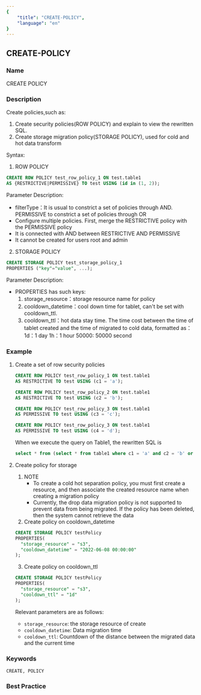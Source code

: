```yaml
---
{
    "title": "CREATE-POLICY",
    "language": "en"
}
---
```


## CREATE-POLICY

### Name

CREATE POLICY

### Description

Create policies,such as:
1. Create security policies(ROW POLICY) and explain to view the rewritten SQL.
2. Create storage migration policy(STORAGE POLICY), used for cold and hot data transform

Syntax:

1. ROW POLICY
```sql
CREATE ROW POLICY test_row_policy_1 ON test.table1 
AS {RESTRICTIVE|PERMISSIVE} TO test USING (id in (1, 2));
```

Parameter Description: 

- filterType：It is usual to constrict a set of policies through AND. PERMISSIVE to constrict a set of policies through OR
- Configure multiple policies. First, merge the RESTRICTIVE policy with the PERMISSIVE policy
- It is connected with AND between RESTRICTIVE AND PERMISSIVE
- It cannot be created for users root and admin

2. STORAGE POLICY
```sql
CREATE STORAGE POLICY test_storage_policy_1
PROPERTIES ("key"="value", ...);
```
Parameter Description:
- PROPERTIES has such keys:
    1. storage_resource：storage resource name for policy
    2. cooldown_datetime：cool down time for tablet, can't be set with cooldown_ttl.
    3. cooldown_ttl：hot data stay time. The time cost between the time of tablet created and
            the time of migrated to cold data, formatted as：
        1d：1 day
        1h：1 hour
        50000: 50000 second

### Example

1. Create a set of row security policies

   ```sql
   CREATE ROW POLICY test_row_policy_1 ON test.table1 
   AS RESTRICTIVE TO test USING (c1 = 'a');
   ```
   ```sql
   CREATE ROW POLICY test_row_policy_2 ON test.table1 
   AS RESTRICTIVE TO test USING (c2 = 'b');
   ```
   ```sql
   CREATE ROW POLICY test_row_policy_3 ON test.table1 
   AS PERMISSIVE TO test USING (c3 = 'c');
   ```
   ```sql
   CREATE ROW POLICY test_row_policy_3 ON test.table1 
   AS PERMISSIVE TO test USING (c4 = 'd');
   ```

   When we execute the query on Table1, the rewritten SQL is

   ```sql
   select * from (select * from table1 where c1 = 'a' and c2 = 'b' or c3 = 'c' or c4 = 'd')
   ```

2. Create policy for storage
    1. NOTE
        - To create a cold hot separation policy, you must first create a resource, and then associate the created resource name when creating a migration policy
        - Currently, the drop data migration policy is not supported to prevent data from being migrated. If the policy has been deleted, then the system cannot retrieve the data
    2. Create policy on cooldown_datetime
    ```sql
    CREATE STORAGE POLICY testPolicy
    PROPERTIES(
      "storage_resource" = "s3",
      "cooldown_datetime" = "2022-06-08 00:00:00"
    );
    ```
    3. Create policy on cooldown_ttl
    ```sql
    CREATE STORAGE POLICY testPolicy
    PROPERTIES(
      "storage_resource" = "s3",
      "cooldown_ttl" = "1d"
    );
    ```
    Relevant parameters are as follows:
    - `storage_resource`:  the storage resource of create
    - `cooldown_datetime`: Data migration time
    - `cooldown_ttl`: Countdown of the distance between the migrated data and the current time

### Keywords

    CREATE, POLICY

### Best Practice


